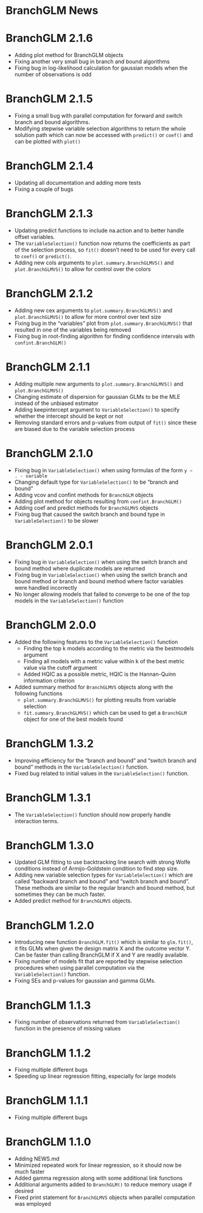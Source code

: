 BranchGLM News
================

# BranchGLM 2.1.6

- Adding plot method for BranchGLM objects
- Fixing another very small bug in branch and bound algorithms
- Fixing bug in log-likelihood calculation for gaussian models when the
  number of observations is odd

# BranchGLM 2.1.5

- Fixing a small bug with parallel computation for forward and switch
  branch and bound algorithms.
- Modifying stepwise variable selection algorithms to return the whole
  solution path which can now be accessed with `predict()` or `coef()`
  and can be plotted with `plot()`

# BranchGLM 2.1.4

- Updating all documentation and adding more tests
- Fixing a couple of bugs

# BranchGLM 2.1.3

- Updating predict functions to include na.action and to better handle
  offset variables.
- The `VariableSelection()` function now returns the coefficients as
  part of the selection process, so `fit()` doesn’t need to be used for
  every call to `coef()` or `predict()`.
- Adding new cols arguments to `plot.summary.BranchGLMVS()` and
  `plot.BranchGLMVS()` to allow for control over the colors

# BranchGLM 2.1.2

- Adding new cex arguments to `plot.summary.BranchGLMVS()` and
  `plot.BranchGLMVS()` to allow for more control over text size
- Fixing bug in the “variables” plot from `plot.summary.BranchGLMVS()`
  that resulted in one of the variables being removed
- Fixing bug in root-finding algorithm for finding confidence intervals
  with `confint.BranchGLM()`

# BranchGLM 2.1.1

- Adding multiple new arguments to `plot.summary.BranchGLMVS()` and
  `plot.BranchGLMVS()`
- Changing estimate of dispersion for gaussian GLMs to be the MLE
  instead of the unbiased estimator
- Adding keepintercept argument to `VariableSelection()` to specify
  whether the intercept should be kept or not
- Removing standard errors and p-values from output of `fit()` since
  these are biased due to the variable selection process

# BranchGLM 2.1.0

- Fixing bug in `VariableSelection()` when using formulas of the form
  `y ~ . - variable`
- Changing default type for `VariableSelection()` to be “branch and
  bound”
- Adding vcov and confint methods for `BranchGLM` objects
- Adding plot method for objects resulting from `confint.BranchGLM()`
- Adding coef and predict methods for `BranchGLMVS` objects
- Fixing bug that caused the switch branch and bound type in
  `VariableSelection()` to be slower

# BranchGLM 2.0.1

- Fixing bug in `VariableSelection()` when using the switch branch and
  bound method where duplicate models are returned
- Fixing bug in `VariableSelection()` when using the switch branch and
  bound method or branch and bound method where factor variables were
  handled incorrectly
- No longer allowing models that failed to converge to be one of the top
  models in the `VariableSelection()` function

# BranchGLM 2.0.0

- Added the following features to the `VariableSelection()` function
  - Finding the top k models according to the metric via the bestmodels
    argument
  - Finding all models with a metric value within k of the best metric
    value via the cutoff argument
  - Added HQIC as a possible metric, HQIC is the Hannan-Quinn
    information criterion
- Added summary method for `BranchGLMVS` objects along with the
  following functions
  - `plot.summary.BranchGLMVS()` for plotting results from variable
    selection
  - `fit.summary.BranchGLMVS()` which can be used to get a `BranchGLM`
    object for one of the best models found

# BranchGLM 1.3.2

- Improving efficiency for the “branch and bound” and “switch branch and
  bound” methods in the `VariableSelection()` function.
- Fixed bug related to initial values in the `VariableSelection()`
  function.

# BranchGLM 1.3.1

- The `VariableSelection()` function should now properly handle
  interaction terms.

# BranchGLM 1.3.0

- Updated GLM fitting to use backtracking line search with strong Wolfe
  conditions instead of Armijo-Goldstein condition to find step size.
- Adding new variable selection types for `VariableSelection()` which
  are called “backward branch and bound” and “switch branch and bound”.
  These methods are similar to the regular branch and bound method, but
  sometimes they can be much faster.
- Added predict method for `BranchGLMVS` objects.

# BranchGLM 1.2.0

- Introducing new function `BranchGLM.fit()` which is similar to
  `glm.fit()`, it fits GLMs when given the design matrix X and the
  outcome vector Y. Can be faster than calling BranchGLM if X and Y are
  readily available.
- Fixing number of models fit that are reported by stepwise selection
  procedures when using parallel computation via the
  `VariableSelection()` function.
- Fixing SEs and p-values for gaussian and gamma GLMs.

# BranchGLM 1.1.3

- Fixing number of observations returned from `VariableSelection()`
  function in the presence of missing values

# BranchGLM 1.1.2

- Fixing multiple different bugs
- Speeding up linear regression fitting, especially for large models

# BranchGLM 1.1.1

- Fixing multiple different bugs

# BranchGLM 1.1.0

- Adding NEWS.md
- Minimized repeated work for linear regression, so it should now be
  much faster
- Added gamma regression along with some additional link functions
- Additional arguments added to `BranchGLM()` to reduce memory usage if
  desired
- Fixed print statement for `BranchGLMVS` objects when parallel
  computation was employed
